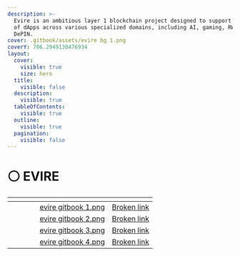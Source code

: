 ```yaml
---
description: >-
  Evire is an ambitious layer 1 blockchain project designed to support a new era
  of dApps across various specialized domains, including AI, gaming, RWA and
  DePIN.
cover: .gitbook/assets/evire bg 1.png
coverY: 706.2949130476934
layout:
  cover:
    visible: true
    size: hero
  title:
    visible: false
  description:
    visible: true
  tableOfContents:
    visible: true
  outline:
    visible: true
  pagination:
    visible: false
---
```


# ⚪ EVIRE



<table data-card-size="large" data-column-title-hidden data-view="cards"><thead><tr><th data-type="content-ref"></th><th data-hidden></th><th data-hidden></th><th data-hidden></th><th data-hidden data-card-cover data-type="files"></th><th data-hidden data-card-target data-type="content-ref"></th></tr></thead><tbody><tr><td></td><td></td><td></td><td></td><td><a href=".gitbook/assets/evire gitbook 1.png">evire gitbook 1.png</a></td><td><a href="broken-reference">Broken link</a></td></tr><tr><td></td><td></td><td></td><td></td><td><a href=".gitbook/assets/evire gitbook 2.png">evire gitbook 2.png</a></td><td><a href="broken-reference">Broken link</a></td></tr><tr><td></td><td></td><td></td><td></td><td><a href=".gitbook/assets/evire gitbook 3.png">evire gitbook 3.png</a></td><td><a href="broken-reference">Broken link</a></td></tr><tr><td></td><td></td><td></td><td></td><td><a href=".gitbook/assets/evire gitbook 4.png">evire gitbook 4.png</a></td><td><a href="broken-reference">Broken link</a></td></tr></tbody></table>

